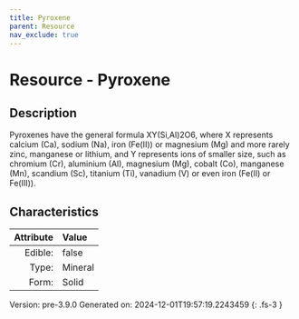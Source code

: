 ```yaml
---
title: Pyroxene
parent: Resource
nav_exclude: true
---
```

# Resource - Pyroxene

## Description
Pyroxenes have the general formula XY(Si,Al)2O6,&#10;&#9; where X represents calcium (Ca), sodium (Na), iron (Fe(II)) or magnesium (Mg) and more rarely zinc, &#10;&#9; manganese or lithium, and Y represents ions of smaller size, such as chromium (Cr), aluminium (Al), &#10;&#9; magnesium (Mg), cobalt (Co), manganese (Mn), scandium (Sc), titanium (Ti), vanadium (V) or even &#10;&#9; iron (Fe(II) or Fe(III)). 

## Characteristics

| Attribute      | Value |
|--------:|:------|
|Edible:|false|
|Type:|Mineral|
|Form:|Solid|
 



    

Version: pre-3.9.0 Generated on: 2024-12-01T19:57:19.2243459
{: .fs-3 }
